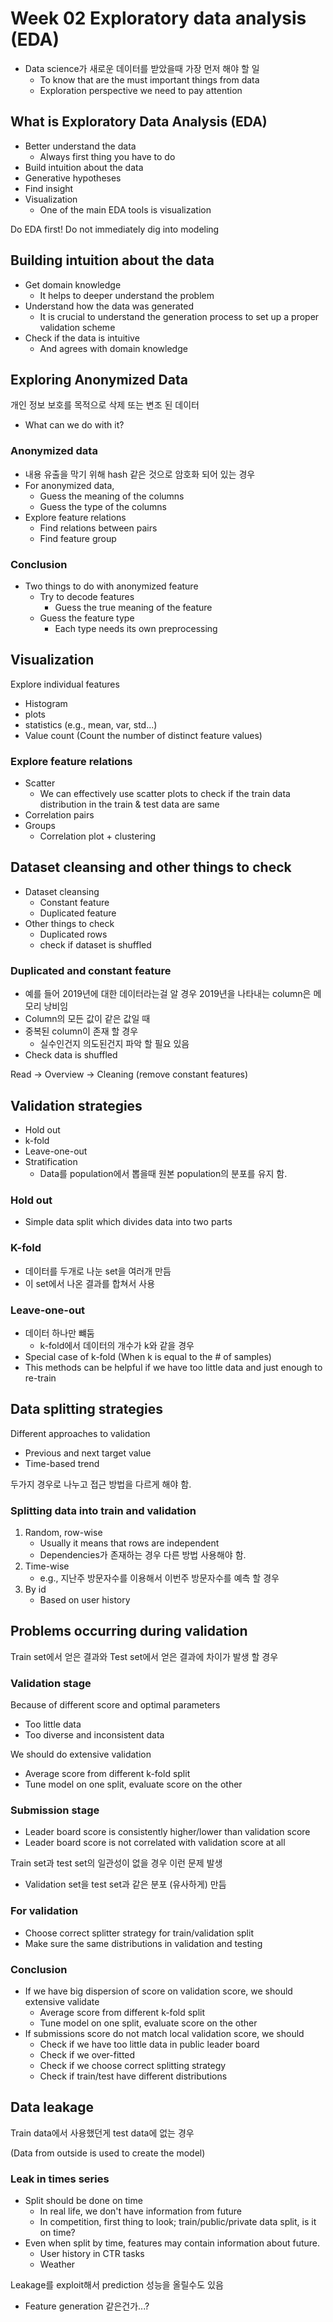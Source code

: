 # Week 02 Exploratory data analysis (EDA)

- Data science가 새로운 데이터를 받았을때 가장 먼저 해야 할 일
  - To know that are the must important things from data
  - Exploration perspective we need to pay attention

## What is Exploratory Data Analysis (EDA)

- Better understand the data
  - Always first thing you have to do
- Build intuition about the data
- Generative hypotheses
- Find insight
- Visualization
  - One of the main EDA tools is visualization

Do EDA first! Do not immediately dig into modeling

## Building intuition about the data

- Get domain knowledge
  - It helps to deeper understand the problem
- Understand how the data was generated
  - It is crucial to understand the generation process to set up a proper validation scheme
- Check if the data is intuitive
  - And agrees with domain knowledge

## Exploring Anonymized Data

개인 정보 보호를 목적으로 삭제 또는 변조 된 데이터

- What can we do with it?

### Anonymized data

- 내용 유출을 막기 위해 hash 같은 것으로 암호화 되어 있는 경우
- For anonymized data,
  - Guess the meaning of the columns
  - Guess the type of the columns
- Explore feature relations
  - Find relations between pairs
  - Find feature group

### Conclusion

- Two things to do with anonymized feature
  - Try to decode features
    - Guess the true meaning of the feature
  - Guess the feature type
    - Each type needs its own preprocessing

## Visualization

Explore individual features

- Histogram
- plots
- statistics (e.g., mean, var, std...)
- Value count (Count the number of distinct feature values)

### Explore feature relations

- Scatter
  - We can effectively use scatter plots to check if the train data distribution in the train & test data are same
- Correlation pairs
- Groups
  - Correlation plot + clustering

## Dataset cleansing and other things to check

- Dataset cleansing
  - Constant feature
  - Duplicated feature
- Other things to check
  - Duplicated rows
  - check if dataset is shuffled

### Duplicated and constant feature

- 예를 들어 2019년에 대한 데이터라는걸 알 경우 2019년을 나타내는 column은 메모리 낭비임
- Column의 모든 값이 같은 값일 때
- 중복된 column이 존재 할 경우
  - 실수인건지 의도된건지 파악 할 필요 있음
- Check data is shuffled

Read -> Overview -> Cleaning (remove constant features)

## Validation strategies

- Hold out
- k-fold
- Leave-one-out
- Stratification
  - Data를 population에서 뽑을때 원본 population의 분포를 유지 함.

### Hold out

- Simple data split which divides data into two parts

### K-fold

- 데이터를 두개로 나눈 set을 여러개 만듬
- 이 set에서 나온 결과를 합쳐서 사용

### Leave-one-out

- 데이터 하나만 뺴둠
  - k-fold에서 데이터의 개수가 k와 같을 경우
- Special case of k-fold (When k is equal to the # of samples)
- This methods can be helpful if we have too little data and just enough to re-train

## Data splitting strategies

Different approaches to validation

- Previous and next target value
- Time-based trend

두가지 경우로 나누고 접근 방법을 다르게 해야 함.

### Splitting data into train and validation

1. Random, row-wise
   - Usually it means that rows are independent
   - Dependencies가 존재하는 경우 다른 방법 사용해야 함.
2. Time-wise
   - e.g., 지난주 방문자수를 이용해서 이번주 방문자수를 예측 할 경우
3. By id
   - Based on user history

## Problems occurring during validation

Train set에서 얻은 결과와 Test set에서 얻은 결과에 차이가 발생 할 경우

### Validation stage

Because of different score and optimal parameters

- Too little data
- Too diverse and inconsistent data

We should do extensive validation

- Average score from different k-fold split
- Tune model on one split, evaluate score on the other

### Submission stage

- Leader board score is consistently higher/lower than validation score
- Leader board score is not correlated with validation score at all

Train set과 test set의 일관성이 없을 경우 이런 문제 발생

- Validation set을 test set과 같은 분포 (유사하게) 만듬

### For validation

- Choose correct splitter strategy for train/validation split
- Make sure the same distributions in validation and testing

### Conclusion

- If we have big dispersion of score on validation score, we should extensive validate
  - Average score from different k-fold split
  - Tune model on one split, evaluate score on the other
- If submissions score do not match local validation score, we should
  - Check if we have too little data in public leader board
  - Check if we over-fitted
  - Check if we choose correct splitting strategy
  - Check if train/test have different distributions

## Data leakage

Train data에서 사용했던게 test data에 없는 경우

(Data from outside is used to create the model)

### Leak in times series

- Split should be done on time
  - In real life, we don't have information from future
  - In competition, first thing to look; train/public/private data split, is it on time?
- Even when split by time, features may contain information about future.
  - User history in CTR tasks
  - Weather

Leakage를 exploit해서 prediction 성능을 올릴수도 있음

- Feature generation 같은건가...?